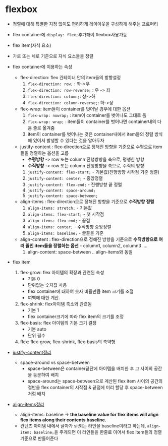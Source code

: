 # flexbox

-   정렬에 대해 특별한 지정 없이도 편리하게 레이아웃을 구성하게 해주는 프로퍼티

-   flex container에 `display: flex;`추가해야 flexbox사용가능
-   flex item(자식 요소)

-   가로 또는 세로 기준으로 자식 요소들을 정렬

-   flex container에 이용하는 속성
    -   flex-direction: flex 컨테이너 안의 item들의 방향설정
        1. `flex-direction: row;` : 좌->우
        2. `flex-direction: row-reverse;` : 우 -> 좌
        3. `flex-direction: column;`: 상->하
        4. `flex-direction: column-reverse;`: 하->상
    -   flex-wrap: item들이 container를 벗어날 경우에 대한 옵션
        1. `flex-wrap: nowrap;` : item이 container를 벗어나도 그대로 둠
        2. `flex-wrap: wrap;` : item들이 container를 벗어나면 container내의 다음 줄로 옮겨줌
        3. item이 container를 벗어나는 것은 container내에서 item들의 정렬 방식에 있어서 발생할 수 있다는 것을 알아두자
    -   justify-content : flex-direction으로 정해진 방향을 기준으로 수평으로 item들을 정렬하는 옵션을 고름
        -   **수평방향** -> row 또는 column 진행방향을 축으로, 평행한 방향
        -   **수직방향** -> row 또는 column 진행방향을 축으로, 수직의 방향
        1. `justify-content: flex-start;` - 기본값(진행방향 시작점 기준 정렬)
        2. `justify-content: center;` - 중앙정렬
        3. `justify-content: flex-end;` - 진행방향 끝 정렬
        4. `justify-content: space-around;`
        5. `justify-content: space-between;`
    -   align-items : flex-direction으로 정해진 방향을 기준으로 **수직방향 정렬**
        1. `align-items: stretch;` - 기본값
        2. `align-items: flex-start;` - 첫 시작점
        3. `align-items: flex-end;` - 끝점
        4. `align-items: center;` - 수직방향 중앙정렬
        5. `align-items: baseline;` - 글꼴을 기준
    -   align-content : flex-direction으로 정해진 방향을 기준으로 **수직방향으로 여러 줄인 item들을 정렬하는 옵션** - column1, column2, column3 ....
        1. align-content: space-between .. align-items와 동일

*   flex item
    1. flex-grow: flex 아이템의 확장과 관련된 속성
        - 기본 0
        - 단위없는 숫자값 사용
        - flex container에 대하여 숫자 비율만큼 item 크기를 조절
        - 여백에 대한 계산.
    2. flex-shrink: flex아이템 축소와 관련됨
        - 기본 1
        - flex container크기에 따라 flex item의 크기를 조정
    3. flex-basis: flex 아이템의 기본 크기 결정
        - 기본 auto
        - 단위 필수
    4. flex: flex-grow, flex-shrink, flex-basis의 축약형
*   [justify-content정리](https://www.youtube.com/watch?v=b3xhm_2esTM)

    -   space-around vs space-between
        -   space-between은 container끝단에 아이템을 배치한 후 그 사이의 공간을 등분하여 배치
        -   space-around는 space-between으로 계산된 flex item 사이의 공간의 절반을 flex container의 시작점 & 끝점에 미리 할당 후 space-between처럼 배치

*   [align-items정리](https://www.youtube.com/watch?v=b3xhm_2esTM)
    -   align-items: baseline -> **the baseline value for flex items will align flex items along their contents baseline.**
    *   컨텐츠 아이템 내에서 글자가 sit되는 라인을 baseline이라고 하는데, `align-item: baseline;`을 주게되면 이 라인들을 한줄로 이어서 flex item들의 정렬기준으로 만들어준다
